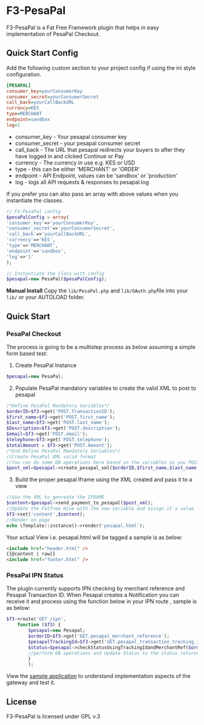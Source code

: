 # F3-PesaPal
F3-PesaPal is a Fat Free Framework plugin that helps in easy implementation of PesaPal Checkout.


## Quick Start Config
Add the following custom section to your project config if using the ini style configuration.

```ini
[PESAPAL]
consumer_key=yourConsumerKey
consumer_secret=yourConsumerSecret
call_back=yourCallBackURL
currency=KES
type=MERCHANT
endpoint=sandbox
log=1
```

- consumer_key - Your pesapal consumer key
- consumer_secret - your pesapal consumer secret
- call_back - The URL that pesapal redirects your buyers to after they have logged in and clicked Continue or Pay
- currency - The currency in use e.g. KES or USD
- type - this can be either 'MERCHANT' or 'ORDER'
- endpoint - API Endpoint, values can be 'sandbox' or 'production'
- log - logs all API requests & responses to pesapal.log

If you prefer you can also pass an array with above values when you instantiate the classes.

```php
// F3-PesaPal config
$pesaPalConfig = array(
'consumer_key'=>'yourConsumerKey',
'consumer_secret'=>'yourConsumerSecret',
'call_back'=>'yourCallBackURL',
'currency'=>'KES',
'type'=>'MERCHANT',
'endpoint'=>'sandbox',
'log'=>'1'
);

// Instantiate the class with config
$pesapal=new PesaPal($pesaPalConfig);
```


**Manual Install**
Copy the `lib/PesaPal.php` and `lib/OAuth.php`file into your `lib/` or your AUTOLOAD folder.  



## Quick Start
### PesaPal Checkout
The process is going to be a multistep process as below assuming a simple form based test: 
1. Create PesaPal Instance

```php
$pesapal=new PesaPal;
```
2. Populate PesaPal mandatory variables to create the valid XML to post to pesapal
```php
/*Define PesaPal Mandatory Variables*/
$orderID=$f3->get('POST.TransactionID');
$first_name=$f3->get('POST.first_name');
$last_name=$f3->get('POST.last_name');
$Description=$f3->get('POST.description');
$email=$f3->get('POST.email');
$telephone=$f3->get('POST.telephone');
$totalAmount = $f3->get('POST.Amount');
/*End Define PesaPal Mandatory Variables*/
//Create PesaPal XML valid format
//You can do some DB operations here based on the variables as you POST the XML
$post_xml=$pesapal->create_pesapal_xml($orderID,$first_name,$last_name,$Description,$email,$telephone,$totalAmount);
```

3. Build the proper pesapal Iframe using the XML created and pass it to a view
```php
//Use the XML to genreate the IFRAME
$content=$pesapal->send_payment_to_pesapal($post_xml);
//Update the Fatfree Hive with the new variable and assign it a value 
$f3->set('content',$content);
//Render on page
echo \Template::instance()->render('pesapal.html');
```
Your actual View i.e. pesapal.html will be tagged a sample is as below: 
```html
<include href="header.html" />
{{@content | raw}}
<include href="footer.html" />
```
### PesaPal IPN Status
The plugin currently supports IPN checking by merchant reference and Pesapal Transaction ID. When Pesapal creates a Notification you can receive it and process using the function below in your IPN route , sample is as below:
```php
$f3->route('GET /ipn',
	function ($f3) {
		$pesapal=new Pesapal;
		$orderID=$f3->get('GET.pesapal_merchant_reference');
		$pesapalTrackingId=$f3->get('GET.pesapal_transaction_tracking_id');
		$status=$pesapal->checkStatusUsingTrackingIdandMerchantRef($orderID,$pesapalTrackingId);
		//perform DB operations and Update Status to the status returned e.g. COMPLETED, PENDING, INVALID, FAILED
		}
		);
```

View the [sample application](https://github.com/alienwithin/F3-Pesapal/tree/master/sample-application) to understand implementation aspects of the gateway and test it. 

## License
F3-PesaPal is licensed under GPL v.3
